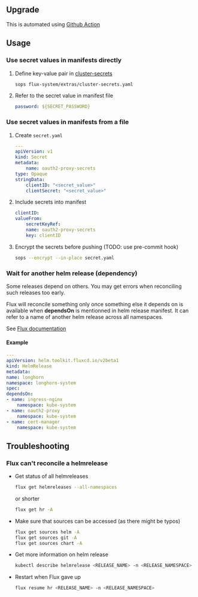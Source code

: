 ## Upgrade

This is automated using [Github Action](https://github.com/buvis-net/cluster/blob/main/.github/workflows/update-flux.yaml)

## Usage

### Use secret values in manifests directly
1. Define key-value pair in [cluster-secrets](production/operations/flux-system/extras/cluster-secrets.yaml)
    ```bash
    sops flux-system/extras/cluster-secrets.yaml
    ```
2. Refer to the secret value in manifest file
    ``` yaml
    password: ${SECRET_PASSWORD}
    ```

### Use secret values in manifests from a file
1. Create `secret.yaml`
    ```yaml
    ---
    apiVersion: v1
    kind: Secret
    metadata:
        name: oauth2-proxy-secrets
    type: Opaque
    stringData:
        clientID: "<secret_value>"
        clientSecret: "<secret_value>"
    ```
2. Include secrets into manifest
    ``` yaml
    clientID:
    valueFrom:
        secretKeyRef:
        name: oauth2-proxy-secrets
        key: clientID
    ```
3. Encrypt the secrets before pushing (TODO: use pre-commit hook)
    ```bash
    sops --encrypt --in-place secret.yaml
    ```

### Wait for another helm release (dependency)
Some releases depend on others. You may get errors when reconciling such releases too early.

Flux will reconcile something only once something else it depends on is available when **dependsOn** is mentionned in helm release manifest. It can refer to a name of another helm release across all namespaces.

See [Flux documentation](https://fluxcd.io/docs/components/helm/helmreleases/)

#### Example

```yaml
---
apiVersion: helm.toolkit.fluxcd.io/v2beta1
kind: HelmRelease
metadata:
name: longhorn
namespace: longhorn-system
spec:
dependsOn:
- name: ingress-nginx
    namespace: kube-system
- name: oauth2-proxy
    namespace: kube-system
- name: cert-manager
    namespace: kube-system
```

## Troubleshooting

### Flux can't reconcile a helmrelease
- Get status of all helmreleases
    ```bash
    flux get helmreleases --all-namespaces
    ```
    or shorter
    ```bash
    flux get hr -A
    ```
- Make sure that sources can be accessed (as there might be typos)
    ```bash
    flux get sources helm -A
    flux get sources git -A
    flux get sources chart -A
    ```
- Get more information on helm release
    ```bash
    kubectl describe helmrelease <RELEASE_NAME> -n <RELEASE_NAMESPACE>
    ```
- Restart when Flux gave up
    ```bash
    flux resume hr <RELEASE_NAME> -n <RELEASE_NAMESPACE>
    ```
